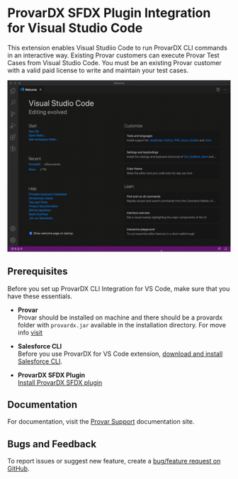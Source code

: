 # ProvarDX SFDX Plugin Integration for Visual Studio Code

This extension enables Visual Studiio Code to run ProvarDX CLI commands in an interactive way. Existing Provar customers can execute
Provar Test Cases from Visual Studio Code. You must be an existing Provar customer with a valid paid license to write and maintain your test cases.

![GIF showing Create properties file, validate and running tests](/images/provardx-preview.gif)

## Prerequisites

Before you set up ProvarDX CLI Integration for VS Code, make sure that you have these essentials.

-   **Provar**  
    Provar should be installed on machine and there should be a provardx folder with `provardx.jar` available in the installation directory. For move info [visit](https://www.provartesting.com/)

-   **Salesforce CLI**  
    Before you use ProvarDX for VS Code extension, [download and install Salesforce CLI](https://developer.salesforce.com/tools/sfdxcli).

-   **ProvarDX SFDX Plugin**  
    [Install ProvarDX SFDX plugin](https://github.com/ProvarTesting/provardx)

## Documentation

For documentation, visit the [Provar Support](https://www.provartesting.com/support/) documentation site.

## Bugs and Feedback

To report issues or suggest new feature, create a [bug/feature request on GitHub](https://github.com/ProvarTesting/provardx-vscode/issues/new).
